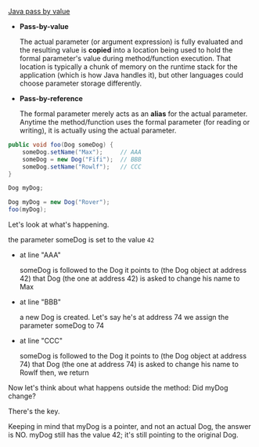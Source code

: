 
[Java pass by value](http://javadude.com/articles/passbyvalue.htm)

- **Pass-by-value**
  
  The actual parameter (or argument expression) is fully evaluated and the resulting value is **copied** into a location being used to hold the formal parameter's value during method/function execution. That location is typically a chunk of memory on the runtime stack for the application (which is how Java handles it), but other languages could choose parameter storage differently.
- **Pass-by-reference**
  
  The formal parameter merely acts as an **alias** for the actual parameter. Anytime the method/function uses the formal parameter (for reading or writing), it is actually using the actual parameter.

```java
public void foo(Dog someDog) {
    someDog.setName("Max");     // AAA
    someDog = new Dog("Fifi");  // BBB
    someDog.setName("Rowlf");   // CCC
}

Dog myDog;

Dog myDog = new Dog("Rover");
foo(myDog);
```

Let's look at what's happening.

the parameter someDog is set to the value `42`

- at line "AAA"
  
  someDog is followed to the Dog it points to (the Dog object at address 42) that Dog (the one at address 42) is asked to change his name to Max
- at line "BBB"

  a new Dog is created. Let's say he's at address 74 we assign the parameter someDog to 74
- at line "CCC"
  
  someDog is followed to the Dog it points to (the Dog object at address 74) that Dog (the one at address 74) is asked to change his name to Rowlf then, we return

Now let's think about what happens outside the method: Did myDog change?

There's the key.

Keeping in mind that myDog is a pointer, and not an actual Dog, the answer is NO. myDog still has the value 42; it's still pointing to the original Dog.

